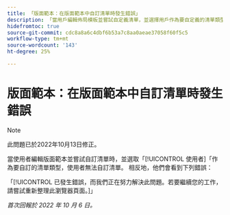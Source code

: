 ```yaml
---
title: 「版面範本：在版面範本中自訂清單時發生錯誤」
description: 「當用戶編輯佈局模板並嘗試自定義清單，並選擇用戶作為要自定義的清單類型時，用戶無法自定義清單。 相反地，他們看到錯誤An error has occurred，我們正在解決此問題。 要繼續您的工作，請嘗試重新整理此瀏覽器頁面。」
hidefromtoc: true
source-git-commit: cdc8a8a6c4dbf6b53a7c8aa0aeae37058f60f5c5
workflow-type: tm+mt
source-wordcount: '143'
ht-degree: 25%

---
```



# 版面範本：在版面範本中自訂清單時發生錯誤

>[!NOTE]
>
>此問題已於2022年10月13日修正。

當使用者編輯版面範本並嘗試自訂清單時，並選取「[!UICONTROL 使用者]「作為要自訂的清單類型，使用者無法自訂清單。 相反地，他們會看到下列錯誤：

「[!UICONTROL 已發生錯誤，而我們正在努力解決此問題。若要繼續您的工作，請嘗試重新整理此瀏覽器頁面。]」

_首次回報於 2022 年 10 月 6 日。_

